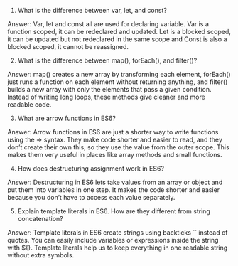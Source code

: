 1. What is the difference between var, let, and const?

Answer: Var, let and const all are used for declaring variable. 
Var is a function scoped, it can be redeclared and updated. Let is a blocked scoped, it can be updated but not redeclared in the same scope and Const is also a blocked scoped, it cannot be reassigned.

2. What is the difference between map(), forEach(), and filter()?

Answer: map() creates a new array by transforming each element, forEach() just runs a function on each element without returning anything, and filter() builds a new array with only the elements that pass a given condition. Instead of writing long loops, these methods give cleaner and more readable code. 

3. What are arrow functions in ES6?

Answer: Arrow functions in ES6 are just a shorter way to write functions using the => syntax. They make code shorter and easier to read, and they don’t create their own this, so they use the value from the outer scope. This makes them very useful in places like array methods and small functions.

4. How does destructuring assignment work in ES6?

Answer: Destructuring in ES6 lets take values from an array or object and put them into variables in one step. It makes the code shorter and easier because you don’t have to access each value separately.

5. Explain template literals in ES6. How are they different from string concatenation?

Answer: Template literals in ES6 create strings using backticks `` instead of quotes. You can easily include variables or expressions inside the string with ${}. Template literals help us to keep everything in one readable string without extra symbols.